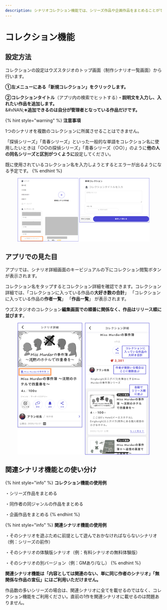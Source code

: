 ```yaml
---
description: シナリオコレクション機能では、シリーズ作品や企画作品をまとめることができます。
---
```


# コレクション機能

## 設定方法

コレクションの設定はウズスタジオのトップ画面（制作シナリオ一覧画面）から行います。

**①左メニューにある「新規コレクション」をクリックします。**

**②コレクションタイトル**（アプリ内の検索でヒットする）**・説明文を入力し、入れたい作品を追加します。**\
&#xNAN;**※追加できるのは自分が管理者となっている作品だけです。**

{% hint style="warning" %}
**注意事項**

1つのシナリオを複数のコレクションに所属させることはできません。

「探偵シリーズ」「青春シリーズ」といった一般的な単語をコレクション名に使用したいときは「○○の探偵シリーズ」「青春シリーズ（○○）」のように**他の人の同名シリーズと区別がつくように**設定してください。

既に使用されているコレクション名を入力しようとするとエラーが出るようになる予定です。
{% endhint %}

<figure><img src="../.gitbook/assets/image (145).png" alt=""><figcaption></figcaption></figure>

## アプリでの見た目

アプリでは、シナリオ詳細画面のキービジュアルの下にコレクション閲覧ボタンが表示されます。

コレクション名をタップするとコレクション詳細を確認できます。コレクション詳細では、「コレクションに入っている作品の**大好き数の合計**」 「コレクションに入っている作品の**作者一覧**」 「**作品一覧**」 が表示されます。

ウズスタジオのコレクション**編集画面での順番に関係なく、作品はリリース順に並びます**。

<figure><img src="../.gitbook/assets/image (146).png" alt=""><figcaption></figcaption></figure>

## 関連シナリオ機能との使い分け

{% hint style="info" %}
**コレクション機能の使用例**

・シリーズ作品をまとめる

・同作者の同ジャンルの作品をまとめる

・企画作品をまとめる
{% endhint %}

{% hint style="info" %}
**関連シナリオ機能の使用例**

・そのシナリオを遊ぶために前提として遊んでおかなければならないシナリオ（例：シリーズの前作）

・そのシナリオの体験版シナリオ（例：有料シナリオの無料体験版）

・そのシナリオの別バージョン（例：GMあり/なし）
{% endhint %}

**関連シナリオ機能は「内容としては関連のない、単に同じ作者のシナリオ」「無関係な作品の宣伝」にはご利用いただけません。**

作品数の多いシリーズの場合は、関連シナリオに全てを載せるのではなく、コレクション機能をご利用ください。直前の1作を関連シナリオに載せるのは問題ありません。
